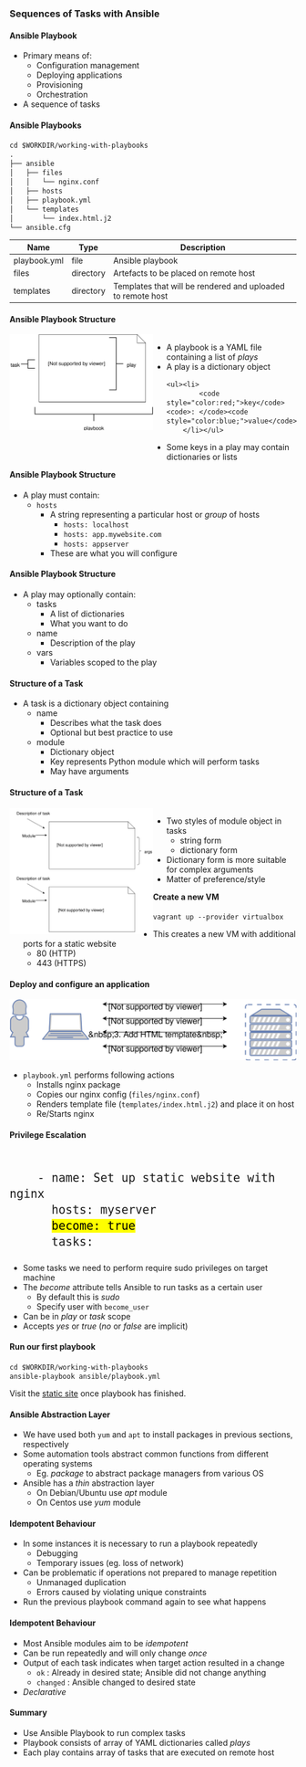### Sequences of Tasks with Ansible


#### Ansible Playbook

* Primary means of:
  * Configuration management
  * Deploying applications
  * Provisioning 
  * Orchestration
* A sequence of tasks



#### Ansible Playbooks

```
cd $WORKDIR/working-with-playbooks
.
├── ansible
│   ├── files
│   │   └── nginx.conf
│   ├── hosts
│   ├── playbook.yml
│   └── templates
│       └── index.html.j2
└── ansible.cfg
```

| Name  | Type  | Description |
|--- | ---- |   ----- |
| playbook.yml | file  | Ansible playbook |
| files        | directory | Artefacts to be placed on remote host |
| templates    | directory | Templates that will be rendered and uploaded to remote host |



#### Ansible Playbook Structure
<div style="width:50%;float:left;">
    <img src="img/playbook-anatomy.svg"/>
</div>

<div style="width:50%;float:left;">
<ul>
<li class="fragment" data-fragment-index="0">
    A playbook is a YAML file containing a list of
    <em>plays</em>
</li>
<li class="fragment" data-fragment-index="1">
    A play is a dictionary object

    <ul><li>
            <code style="color:red;">key</code><code>: </code><code style="color:blue;">value</code>
        </li></ul>
</li>
<li class="fragment" data-fragment-index="2">
    Some keys in a play may contain dictionaries or
    lists
</li>
</ul>
</div>


#### Ansible Playbook Structure

                            
* A play must contain:
   * `hosts`
     * A string representing a particular host or _group_ of hosts
       * `hosts: localhost`
       * `hosts: app.mywebsite.com`
       * `hosts: appserver`
     * These are what you will configure



#### Ansible Playbook Structure

* A play may optionally contain:
   * tasks
     * A list of dictionaries
     * What you want to do
   * name
     * Description of the play
   * vars
     * Variables scoped to the play


#### Structure of a Task

* A task is a dictionary object containing
  * name 
    * Describes what the task does
    * Optional but best practice to use
  * module
    * Dictionary object
    * Key represents Python module which will perform tasks
    * May have arguments


#### Structure of a Task
<div style="width:50%;float:left;">
    <img src="img/playbook-task-anatomy.svg"/>
</div>
<div style="width:50%;float:left;">
    <ul>
        <li>
            Two styles of module object in tasks
            <ul>
                <li>string form</li>
                <li>dictionary form</li>
            </ul>
        </li>
        <li>
            Dictionary form is more suitable for complex arguments
        </li>
        <li>
            Matter of preference/style
        </li>
    </ul>
</div>


#### Create a new VM

```
vagrant up --provider virtualbox
```

* This creates a new VM with additional ports for a static website
  * 80 (HTTP)
  * 443 (HTTPS)


#### Deploy and configure an application

![install](img/ansible-nginx-install.svg "Ansible Install nginx")
* `playbook.yml` performs following actions
   + Installs nginx package
   + Copies our nginx config (`files/nginx.conf`)
   + Renders template file (<code>templates/index.html.j2</code>) and place it on host
   + Re/Starts nginx



#### Privilege Escalation

<pre style="font-size:18pt;"><code data-trim data-noescape>
    - name: Set up static website with nginx
      hosts: myserver
      <mark >become: true</mark>
      tasks:
</code></pre>

* Some tasks we need to perform require sudo privileges on target machine
* The _become_ attribute tells Ansible to run tasks as a certain user
  * By default this is _sudo_
  * Specify user with `become_user`
* Can be in _play_ or _task_ scope
* Accepts  _yes_ or _true_ (_no_ or _false_ are implicit)


#### Run our first playbook

```
cd $WORKDIR/working-with-playbooks
ansible-playbook ansible/playbook.yml
```

<asciinema-player  autoplay="0"  loop="loop" font-size="medium" speed="1"
     theme="solarized-light" src="lib/basic-static-site.json" cols="200" rows="15"></asciinema-player>

Visit the <!-- .element: class="fragment" data-fragment-index="0" -->[static site](http://localhost:8080) once playbook has finished.



#### Ansible Abstraction Layer
* We have used both <!-- .element: class="fragment" data-fragment-index="0" -->`yum` and `apt` to install packages in previous sections,
  respectively
* Some automation tools abstract common functions from different operating systems <!-- .element: class="fragment" data-fragment-index="1" -->
   + Eg. <!-- .element: class="fragment" data-fragment-index="2" -->_package_ to abstract package managers from various OS
* Ansible has a <!-- .element: class="fragment" data-fragment-index="3" -->_thin_ abstraction layer 
   + On Debian/Ubuntu use <!-- .element: class="fragment" data-fragment-index="4" -->_apt_ module
   + On Centos use <!-- .element: class="fragment" data-fragment-index="5" -->_yum_ module 



####  Idempotent Behaviour
* In some instances it is necessary to run a playbook repeatedly
   + Debugging
   + Temporary issues (eg. loss of network)
* Can be problematic if operations not prepared to manage repetition
   + Unmanaged duplication
   + Errors caused by violating unique constraints
* Run the previous playbook command again to see what happens



#### Idempotent Behaviour
* Most Ansible modules aim to be _idempotent_
* Can be run repeatedly and will only change _once_
* Output of each task indicates when target action resulted in a change
   + `ok` <!-- .element: style="color:green;"  -->: Already in desired state;
     Ansible did not change anything
   + `changed` <!-- .element: style="color:orange;"  -->: Ansible changed to
     desired state
*  _Declarative_



#### Summary

* Use Ansible Playbook to run complex tasks
* Playbook consists of array of YAML dictionaries called <em>plays</em>
* Each play contains array of tasks that are executed on remote host
